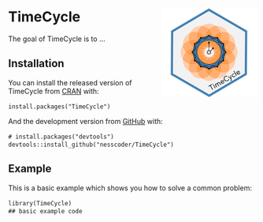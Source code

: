 
TimeCycle <img src="man/figures/logo.png" align="right" />
==========================================================

<!-- README.md is generated from README.Rmd. Please edit that file -->
<!-- badges: start -->
<!-- badges: end -->

The goal of TimeCycle is to …

Installation
------------

You can install the released version of TimeCycle from
[CRAN](https://CRAN.R-project.org) with:

    install.packages("TimeCycle")

And the development version from [GitHub](https://github.com/) with:

    # install.packages("devtools")
    devtools::install_github("nesscoder/TimeCycle")

Example
-------

This is a basic example which shows you how to solve a common problem:

    library(TimeCycle)
    ## basic example code

